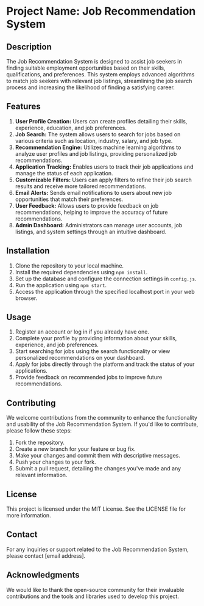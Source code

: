 # Project Name: Job Recommendation System

## Description
The Job Recommendation System is designed to assist job seekers in finding suitable employment opportunities based on their skills, qualifications, and preferences. This system employs advanced algorithms to match job seekers with relevant job listings, streamlining the job search process and increasing the likelihood of finding a satisfying career.

## Features
1. **User Profile Creation:** Users can create profiles detailing their skills, experience, education, and job preferences.
2. **Job Search:** The system allows users to search for jobs based on various criteria such as location, industry, salary, and job type.
3. **Recommendation Engine:** Utilizes machine learning algorithms to analyze user profiles and job listings, providing personalized job recommendations.
4. **Application Tracking:** Enables users to track their job applications and manage the status of each application.
5. **Customizable Filters:** Users can apply filters to refine their job search results and receive more tailored recommendations.
6. **Email Alerts:** Sends email notifications to users about new job opportunities that match their preferences.
7. **User Feedback:** Allows users to provide feedback on job recommendations, helping to improve the accuracy of future recommendations.
8. **Admin Dashboard:** Administrators can manage user accounts, job listings, and system settings through an intuitive dashboard.

## Installation
1. Clone the repository to your local machine.
2. Install the required dependencies using `npm install`.
3. Set up the database and configure the connection settings in `config.js`.
4. Run the application using `npm start`.
5. Access the application through the specified localhost port in your web browser.

## Usage
1. Register an account or log in if you already have one.
2. Complete your profile by providing information about your skills, experience, and job preferences.
3. Start searching for jobs using the search functionality or view personalized recommendations on your dashboard.
4. Apply for jobs directly through the platform and track the status of your applications.
5. Provide feedback on recommended jobs to improve future recommendations.

## Contributing
We welcome contributions from the community to enhance the functionality and usability of the Job Recommendation System. If you'd like to contribute, please follow these steps:
1. Fork the repository.
2. Create a new branch for your feature or bug fix.
3. Make your changes and commit them with descriptive messages.
4. Push your changes to your fork.
5. Submit a pull request, detailing the changes you've made and any relevant information.

## License
This project is licensed under the MIT License. See the LICENSE file for more information.

## Contact
For any inquiries or support related to the Job Recommendation System, please contact [email address].

## Acknowledgments
We would like to thank the open-source community for their invaluable contributions and the tools and libraries used to develop this project.